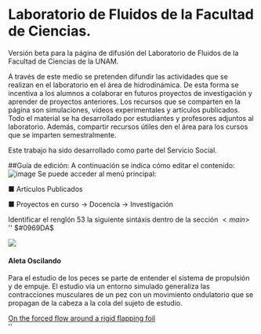 # Laboratorio de Fluidos de la Facultad de Ciencias.

Versión beta para la página de difusión del Laboratorio de Fluidos de la Facultad de Ciencias de la UNAM.

A través de este medio se pretenden difundir las actividades que se realizan en el laboratorio en el área de hidrodinámica. 
De esta forma se incentiva a los alumnos a colaborar en futuros proyectos de investigación y aprender de proyectos anteriores.
Los recursos que se comparten en la página son simulaciones, vídeos experimentales y artículos publicados. Todo el material se ha desarrollado por estudiantes y profesores adjuntos al laboratorio.
Además, compartir recursos útiles den el área para los cursos que se imparten semestralmente.

Este trabajo ha sido desarrollado como parte del Servicio Social.

##Guía de edición:
A continuación se indica cómo editar el contenido:
![image](https://github.com/RoxetHonguito/LabFluidosServicio.github.io/assets/33643863/43488ac8-ba2e-407e-b7f8-84b3f2d1403b)
Se puede acceder al menú principal:

■ Artículos Publicados

■ Proyectos en curso $\rightarrow$ Docencia 
                     $\rightarrow$ Investigación
                    
Identificar el renglón $53$ la siguiente sintáxis dentro de la sección $<main>$
''
$#0969DA$<div class = "caja">
				<div class = "card">
					<img src = "IMG/Galeria/Gal01.jpg">
					<h4>Aleta Oscilando</h4>
					<p>Para el estudio de los peces se parte de entender el sistema de propulsión y de empuje. El estudio vía un entorno simulado generaliza las contracciones musculares de un pez
			con un movimiento ondulatorio que se propagan de la cabeza a la cola del sujeto de estudio.</p>
					<a href= "Docencia1.html">On the forced flow around a rigid flapping foil</a>
				</div>
''
